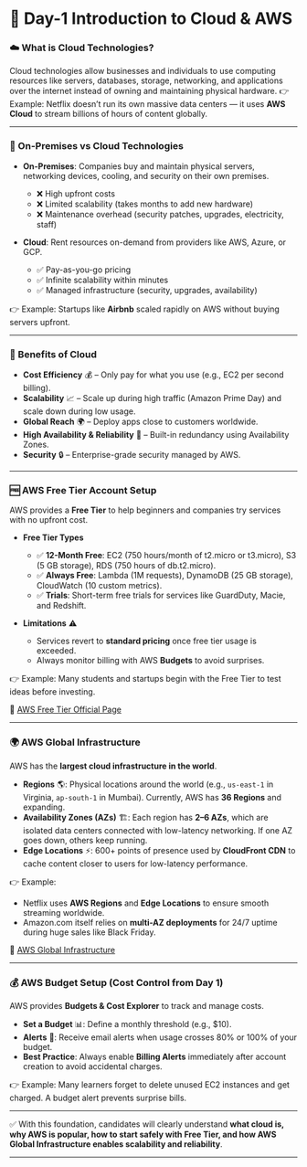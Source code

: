 # 🌟 Day-1 Introduction to Cloud & AWS

### ☁️ What is Cloud Technologies?

Cloud technologies allow businesses and individuals to use computing resources like servers, databases, storage, networking, and applications over the internet instead of owning and maintaining physical hardware.
👉 Example: Netflix doesn’t run its own massive data centers — it uses **AWS Cloud** to stream billions of hours of content globally.

---

### 🏢 On-Premises vs Cloud Technologies

* **On-Premises**: Companies buy and maintain physical servers, networking devices, cooling, and security on their own premises.

  * ❌ High upfront costs
  * ❌ Limited scalability (takes months to add new hardware)
  * ❌ Maintenance overhead (security patches, upgrades, electricity, staff)

* **Cloud**: Rent resources on-demand from providers like AWS, Azure, or GCP.

  * ✅ Pay-as-you-go pricing
  * ✅ Infinite scalability within minutes
  * ✅ Managed infrastructure (security, upgrades, availability)

👉 Example: Startups like **Airbnb** scaled rapidly on AWS without buying servers upfront.

---

### 🎯 Benefits of Cloud

* **Cost Efficiency** 💰 – Only pay for what you use (e.g., EC2 per second billing).
* **Scalability** 📈 – Scale up during high traffic (Amazon Prime Day) and scale down during low usage.
* **Global Reach** 🌍 – Deploy apps close to customers worldwide.
* **High Availability & Reliability** 🔄 – Built-in redundancy using Availability Zones.
* **Security** 🔒 – Enterprise-grade security managed by AWS.

---

### 🆓 AWS Free Tier Account Setup

AWS provides a **Free Tier** to help beginners and companies try services with no upfront cost.

* **Free Tier Types**

  * ✅ **12-Month Free**: EC2 (750 hours/month of t2.micro or t3.micro), S3 (5 GB storage), RDS (750 hours of db.t2.micro).
  * ✅ **Always Free**: Lambda (1M requests), DynamoDB (25 GB storage), CloudWatch (10 custom metrics).
  * ✅ **Trials**: Short-term free trials for services like GuardDuty, Macie, and Redshift.

* **Limitations** ⚠️

  * Services revert to **standard pricing** once free tier usage is exceeded.
  * Always monitor billing with AWS **Budgets** to avoid surprises.

👉 Example: Many students and startups begin with the Free Tier to test ideas before investing.

🔗 [AWS Free Tier Official Page](https://aws.amazon.com/free/)

---

### 🌍 AWS Global Infrastructure

AWS has the **largest cloud infrastructure in the world**.

* **Regions** 🌎: Physical locations around the world (e.g., `us-east-1` in Virginia, `ap-south-1` in Mumbai). Currently, AWS has **36 Regions** and expanding.
* **Availability Zones (AZs)** 🏗️: Each region has **2–6 AZs**, which are isolated data centers connected with low-latency networking. If one AZ goes down, others keep running.
* **Edge Locations** ⚡: 600+ points of presence used by **CloudFront CDN** to cache content closer to users for low-latency performance.

👉 Example:

* Netflix uses **AWS Regions** and **Edge Locations** to ensure smooth streaming worldwide.
* Amazon.com itself relies on **multi-AZ deployments** for 24/7 uptime during huge sales like Black Friday.

🔗 [AWS Global Infrastructure](https://aws.amazon.com/about-aws/global-infrastructure/)

---

### 💰 AWS Budget Setup (Cost Control from Day 1)

AWS provides **Budgets & Cost Explorer** to track and manage costs.

* **Set a Budget** 📊: Define a monthly threshold (e.g., \$10).
* **Alerts** 🔔: Receive email alerts when usage crosses 80% or 100% of your budget.
* **Best Practice**: Always enable **Billing Alerts** immediately after account creation to avoid accidental charges.

👉 Example: Many learners forget to delete unused EC2 instances and get charged. A budget alert prevents surprise bills.

---

✅ With this foundation, candidates will clearly understand **what cloud is, why AWS is popular, how to start safely with Free Tier, and how AWS Global Infrastructure enables scalability and reliability**.

---

